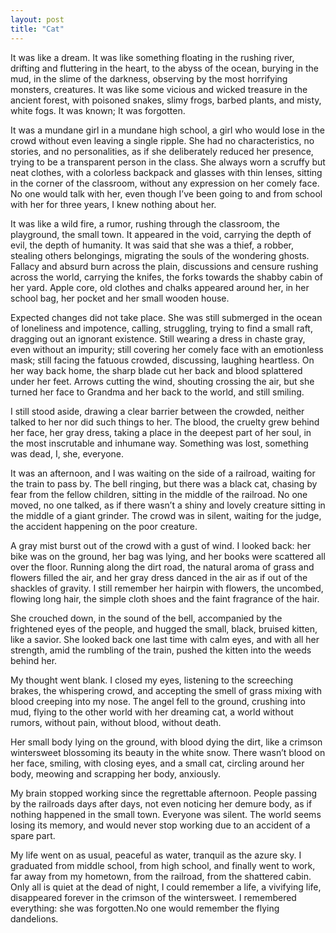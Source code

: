 ```yaml
---
layout: post
title: "Cat"
---
```

It was like a dream. It was like something floating in the rushing river, drifting and fluttering in the heart, to the abyss of the ocean, burying in the mud, in the slime of the darkness, observing by the most horrifying monsters, creatures. It was like some vicious and wicked treasure in the ancient forest, with poisoned snakes, slimy frogs, barbed plants, and misty, white fogs. It was known; It was forgotten.

It was a mundane girl in a mundane high school, a girl who would lose in the crowd without even leaving a single ripple. She had no characteristics, no stories, and no personalities, as if she deliberately reduced her presence, trying to be a transparent person in the class. She always worn a scruffy but neat clothes, with a colorless backpack and glasses with thin lenses, sitting in the corner of the classroom, without any expression on her comely face. No one would talk with her, even though I’ve been going to and from school with her for three years, I knew nothing about her.

It was like a wild fire, a rumor, rushing through the classroom, the playground, the small town. It appeared in the void, carrying the depth of evil, the depth of humanity. It was said that she was a thief, a robber, stealing others belongings, migrating the souls of the wondering ghosts. Fallacy and absurd burn across the plain, discussions and censure rushing across the world, carrying the knifes, the forks towards the shabby cabin of her yard. Apple core, old clothes and chalks appeared around her, in her school bag, her pocket and her small wooden house. 

Expected changes did not take place. She was still submerged in the ocean of loneliness and impotence, calling, struggling, trying to find a small raft, dragging out an ignorant existence. Still wearing a dress in chaste gray, even without an impurity; still covering her comely face with an emotionless mask; still facing the fatuous crowded, discussing, laughing heartless. On her way back home, the sharp blade cut her back and blood splattered under her feet. Arrows cutting the wind, shouting crossing the air, but she turned her face to Grandma and her back to the world, and still smiling.

I still stood aside, drawing a clear barrier between the crowded, neither talked to her nor did such things to her. The blood, the cruelty grew behind her face, her gray dress, taking a place in the deepest part of her soul, in the most inscrutable and inhumane way. Something was lost, something was dead, I, she, everyone.

It was an afternoon, and I was waiting on the side of a railroad, waiting for the train to pass by. The bell ringing, but there was a black cat, chasing by fear from the fellow children, sitting in the middle of the railroad. No one moved, no one talked, as if there wasn’t a shiny and lovely creature sitting in the middle of a giant grinder. The crowd was in silent, waiting for the judge, the accident happening on the poor creature. 

A gray mist burst out of the crowd with a gust of wind. I looked back: her bike was on the ground, her bag was lying, and her books were scattered all over the floor. Running along the dirt road, the natural aroma of grass and flowers filled the air, and her gray dress danced in the air as if out of the shackles of gravity. I still remember her hairpin with flowers, the uncombed, flowing long hair, the simple cloth shoes and the faint fragrance of the hair. 

She crouched down, in the sound of the bell, accompanied by the frightened eyes of the people, and hugged the small, black, bruised kitten, like a savior. She looked back one last time with calm eyes, and with all her strength, amid the rumbling of the train, pushed the kitten into the weeds behind her.

My thought went blank. I closed my eyes, listening to the screeching brakes, the whispering crowd, and accepting the smell of grass mixing with blood creeping into my nose. The angel fell to the ground, crushing into mud, flying to the other world with her dreaming cat, a world without rumors, without pain, without blood, without death.

Her small body lying on the ground, with blood dying the dirt, like a crimson wintersweet blossoming its beauty in the white snow. There wasn’t blood on her face, smiling, with closing eyes, and a small cat, circling around her body, meowing and scrapping her body, anxiously. 

My brain stopped working since the regrettable afternoon. People passing by the railroads days after days, not even noticing her demure body, as if nothing happened in the small town. Everyone was silent. The world seems losing its memory, and would never stop working due to an accident of a spare part. 

My life went on as usual, peaceful as water, tranquil as the azure sky. I graduated from middle school, from high school, and finally went to work, far away from my hometown, from the railroad, from the shattered cabin. Only all is quiet at the dead of night, I could remember a life, a vivifying life, disappeared forever in the crimson of the wintersweet. I remembered everything: she was forgotten.No one would remember the flying dandelions.

